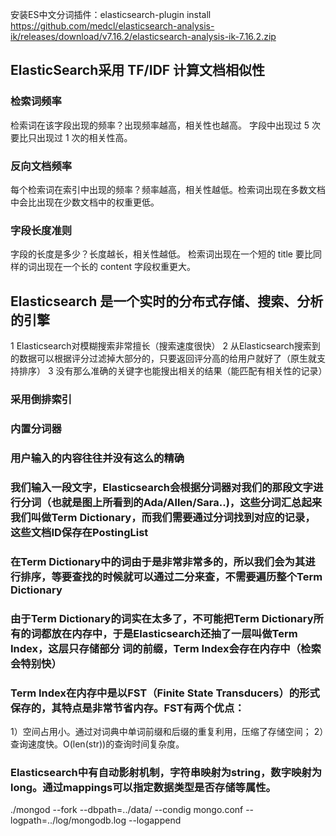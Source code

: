 安装ES中文分词插件：elasticsearch-plugin install https://github.com/medcl/elasticsearch-analysis-ik/releases/download/v7.16.2/elasticsearch-analysis-ik-7.16.2.zip

## ElasticSearch采用 TF/IDF 计算文档相似性
### 检索词频率
检索词在该字段出现的频率？出现频率越高，相关性也越高。 字段中出现过 5 次要比只出现过 1 次的相关性高。
### 反向文档频率
每个检索词在索引中出现的频率？频率越高，相关性越低。检索词出现在多数文档中会比出现在少数文档中的权重更低。
### 字段长度准则
字段的长度是多少？长度越长，相关性越低。 检索词出现在一个短的 title 要比同样的词出现在一个长的 content 字段权重更大。

## Elasticsearch 是一个实时的分布式存储、搜索、分析的引擎
1 Elasticsearch对模糊搜索非常擅长（搜索速度很快）
2 从Elasticsearch搜索到的数据可以根据评分过滤掉大部分的，只要返回评分高的给用户就好了（原生就支持排序）
3 没有那么准确的关键字也能搜出相关的结果（能匹配有相关性的记录）

### 采用倒排索引

### 内置分词器

### 用户输入的内容往往并没有这么的精确

### 我们输入一段文字，Elasticsearch会根据分词器对我们的那段文字进行分词（也就是图上所看到的Ada/Allen/Sara..)，这些分词汇总起来我们叫做Term Dictionary，而我们需要通过分词找到对应的记录，这些文档ID保存在PostingList
### 在Term Dictionary中的词由于是非常非常多的，所以我们会为其进行排序，等要查找的时候就可以通过二分来查，不需要遍历整个Term Dictionary
### 由于Term Dictionary的词实在太多了，不可能把Term Dictionary所有的词都放在内存中，于是Elasticsearch还抽了一层叫做Term Index，这层只存储部分 词的前缀，Term Index会存在内存中（检索会特别快）
### Term Index在内存中是以FST（Finite State Transducers）的形式保存的，其特点是非常节省内存。FST有两个优点：
1）空间占用小。通过对词典中单词前缀和后缀的重复利用，压缩了存储空间；
2）查询速度快。O(len(str))的查询时间复杂度。

### Elasticsearch中有自动影射机制，字符串映射为string，数字映射为long。通过mappings可以指定数据类型是否存储等属性。



./mongod --fork --dbpath=../data/ --condig mongo.conf --logpath=../log/mongodb.log --logappend
